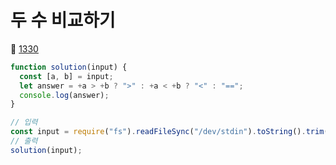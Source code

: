 # 두 수 비교하기
🔗 <a href="https://www.acmicpc.net/problem/1330">1330</a>

```javascript
function solution(input) {
  const [a, b] = input;
  let answer = +a > +b ? ">" : +a < +b ? "<" : "==";
  console.log(answer);
}

// 입력
const input = require("fs").readFileSync("/dev/stdin").toString().trim().split(" ");
// 출력
solution(input);
```
